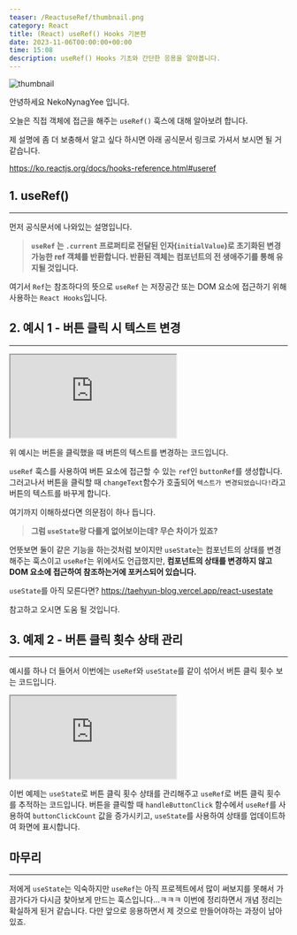```yaml
---
teaser: /ReactuseRef/thumbnail.png
category: React
title: (React) useRef() Hooks 기본편
date: 2023-11-06T00:00:00+00:00
time: 15:08
description: useRef() Hooks 기초와 간단한 응용을 알아봅니다.
---
```


![thumbnail](/ReactuseRef/thumbnail.png)

안녕하세요 NekoNynagYee 입니다.

오늘은 직접 객체에 접근을 해주는 `useRef()` 훅스에 대해 알아보려 합니다.

제 설명에 좀 더 보충해서 알고 싶다 하시면 아래 공식문서 링크로 가셔서 보시면 될 거 같습니다.

<a href="https://ko.reactjs.org/docs/hooks-reference.html#useref">https://ko.reactjs.org/docs/hooks-reference.html#useref</a>

## 1. useRef()

---

먼저 공식문서에 나와있는 설명입니다.

> **`useRef` 는 `.current` 프로퍼티로 전달된 인자(`initialValue`)로 초기화된 변경 가능한 ref 객체를 반환합니다. 반환된 객체는 컴포넌트의 전 생애주기를 통해 유지될 것입니다.**

여기서 `Ref`는 참조하다의 뜻으로 `useRef` 는 저장공간 또는 DOM 요소에 접근하기 위해 사용하는 `React Hooks`입니다.

## 2. 예시 1 - 버튼 클릭 시 텍스트 변경

---

<iframe src="https://codesandbox.io/embed/silly-bessie-sg9dl2?fontsize=14&hidenavigation=1&theme=dark"
    style={{
    width: '100%',
    height: '500px',
    border: '0',
    borderRadius: '4px',
    overflow: 'hidden'
    }}
     title="silly-bessie-sg9dl2"
     allow="accelerometer; ambient-light-sensor; camera; encrypted-media; geolocation; gyroscope; hid; microphone; midi; payment; usb; vr; xr-spatial-tracking"
     sandbox="allow-forms allow-modals allow-popups allow-presentation allow-same-origin allow-scripts"
   ></iframe>

위 예시는 버튼을 클릭했을 때 버튼의 텍스트를 변경하는 코드입니다.

`useRef` 훅스를 사용하여 버튼 요소에 접근할 수 있는 `ref`인 `buttonRef`를 생성합니다. 그러고나서 버튼을 클릭할 때 `changeText`함수가 호출되어 `텍스트가 변경되었습니다!`라고 버튼의 텍스트를 바꾸게 합니다.

여기까지 이해하셨다면 의문점이 하나 듭니다.

> **그럼 `useState`랑 다를게 없어보이는데? 무슨 차이가 있죠?**

언뜻보면 둘이 같은 기능을 하는것처럼 보이지만 `useState`는 컴포넌트의 상태를 변경해주는 훅스이고 `useRef`는 위에서도 언급했지만, **컴포넌트의 상태를 변경하지 않고 DOM 요소에 접근하여 참조하는거에 포커스되어 있습니다.**

`useState`를 아직 모른다면? <a href="https://taehyun-blog.vercel.app/react-usestate">https://taehyun-blog.vercel.app/react-usestate</a>

참고하고 오시면 도움 될 것입니다.

## 3. 예제 2 - 버튼 클릭 횟수 상태 관리

---

예시를 하나 더 들어서 이번에는 `useRef`와 `useState`를 같이 섞어서 버튼 클릭 횟수 보는 코드입니다.

<iframe src="https://codesandbox.io/embed/silly-bessie-sg9dl2?fontsize=14&hidenavigation=1&theme=dark"
     style={{
    width: '100%',
    height: '500px',
    border: '0',
    borderRadius: '4px',
    overflow: 'hidden'
    }}
     title="silly-bessie-sg9dl2"
     allow="accelerometer; ambient-light-sensor; camera; encrypted-media; geolocation; gyroscope; hid; microphone; midi; payment; usb; vr; xr-spatial-tracking"
     sandbox="allow-forms allow-modals allow-popups allow-presentation allow-same-origin allow-scripts"
   ></iframe>

이번 예제는 `useState`로 버튼 클릭 횟수 상태를 관리해주고 `useRef`로 버튼 클릭 횟수를 추적하는 코드입니다. 버튼을 클릭할 때 `handleButtonClick` 함수에서 `useRef`를 사용하여 `buttonClickCount` 값을 증가시키고, `useState`를 사용하여 상태를 업데이트하여 화면에 표시합니다.

## 마무리

---

저에게 `useState`는 익숙하지만 `useRef`는 아직 프로젝트에서 많이 써보지를 못해서 가끔가다가 다시금 찾아보게 만드는 훅스입니다...ㅋㅋㅋ 이번에 정리하면서 개념 정리는 확실하게 된거 같습니다. 다만 앞으로 응용하면서 제 것으로 만들어야하는 과정이 남아있죠.
